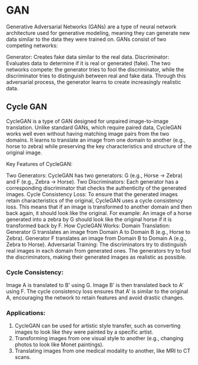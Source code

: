 # GAN
Generative Adversarial Networks (GANs) are a type of neural network architecture used for generative modeling, meaning they can generate new data similar to the data they were trained on. GANs consist of two competing networks:

Generator: Creates fake data similar to the real data.
Discriminator: Evaluates data to determine if it is real or generated (fake).
The two networks compete: the generator tries to fool the discriminator, while the discriminator tries to distinguish between real and fake data. Through this adversarial process, the generator learns to create increasingly realistic data.

## Cycle GAN 
CycleGAN is a type of GAN designed for unpaired image-to-image translation. Unlike standard GANs, which require paired data, CycleGAN works well even without having matching image pairs from the two domains. It learns to translate an image from one domain to another (e.g., horse to zebra) while preserving the key characteristics and structure of the original image.

Key Features of CycleGAN:

Two Generators: CycleGAN has two generators: G (e.g., Horse → Zebra) and F (e.g., Zebra → Horse).
Two Discriminators: Each generator has a corresponding discriminator that checks the authenticity of the generated images.
Cycle Consistency Loss: To ensure that the generated images retain characteristics of the original, CycleGAN uses a cycle consistency loss. This means that if an image is transformed to another domain and then back again, it should look like the original. For example:
An image of a horse generated into a zebra by G should look like the original horse if it is transformed back by F.
How CycleGAN Works:
Domain Translation:
Generator G translates an image from Domain A to Domain B (e.g., Horse to Zebra).
Generator F translates an image from Domain B to Domain A (e.g., Zebra to Horse).
Adversarial Training:
The discriminators try to distinguish real images in each domain from generated ones.
The generators try to fool the discriminators, making their generated images as realistic as possible.
### Cycle Consistency:
Image A is translated to B' using G.
Image B' is then translated back to A' using F.
The cycle consistency loss ensures that A' is similar to the original A, encouraging the network to retain features and avoid drastic changes.

### Applications:
1. CycleGAN can be used for artistic style transfer, such as converting images to look like they were painted by a specific artist.
2. Transforming images from one visual style to another (e.g., changing photos to look like Monet paintings).
3. Translating images from one medical modality to another, like MRI to CT scans.


